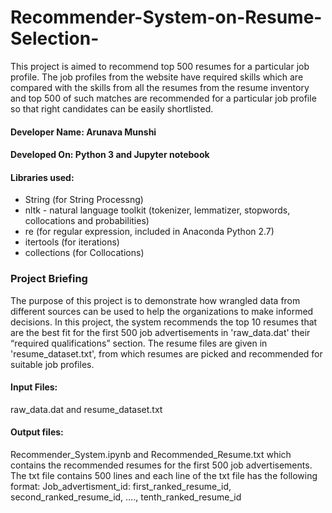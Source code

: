 # Recommender-System-on-Resume-Selection-
This project is aimed to recommend top 500 resumes for a particular job profile. The job profiles from the website have required skills which are compared with the skills from all the resumes from the resume inventory and top 500 of such matches are recommended for a particular job profile so that right candidates can be easily shortlisted.
#### Developer Name: Arunava Munshi
#### Developed On: Python 3 and Jupyter notebook
#### Libraries used: 
* String (for String Processng)
* nltk - natural language toolkit (tokenizer, lemmatizer, stopwords, collocations and probabilities)
* re (for regular expression, included in Anaconda Python 2.7) 
* itertools (for iterations)
* collections (for Collocations)

### Project Briefing
The purpose of this project is to demonstrate how wrangled data from different sources can be used to help the organizations to make informed decisions. In this project, the system recommends the top 10 resumes that are the best fit for the first 500 job advertisements in 'raw_data.dat' their “required qualifications” section. The resume files are given in 'resume_dataset.txt', from which resumes are picked and recommended for suitable job profiles.

#### Input Files: 
raw_data.dat and resume_dataset.txt
#### Output files: 
Recommender_System.ipynb and Recommended_Resume.txt which contains the recommended resumes for the first 500 job advertisements. The txt file contains 500 lines and each line of the txt file has the following format: Job_advertisment_id: first_ranked_resume_id, second_ranked_resume_id, …., tenth_ranked_resume_id 
